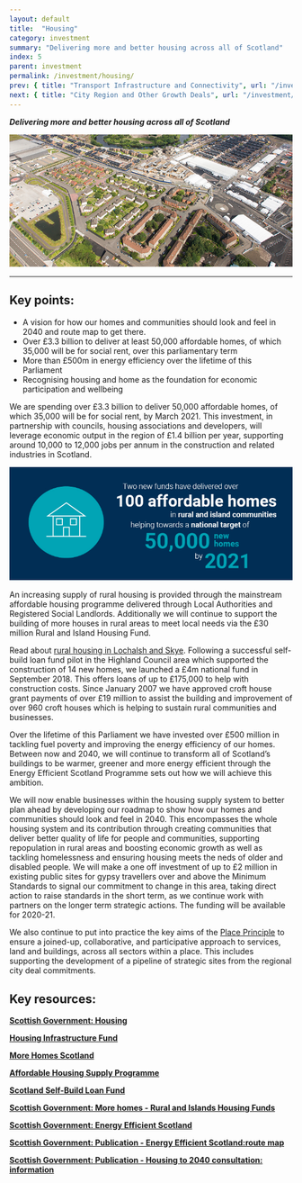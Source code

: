 ```yaml
---
layout: default
title:  "Housing"
category: investment
summary: "Delivering more and better housing across all of Scotland"
index: 5
parent: investment
permalink: /investment/housing/
prev: { title: "Transport Infrastructure and Connectivity", url: "/investment/transport-infrastructure/" }
next: { title: "City Region and Other Growth Deals", url: "/investment/city-region-deals/" }
---
```

***Delivering more and better housing across all of Scotland***

![A photograph of a newly built village in Dalmarnock](/assets/images/pageimages/Investment.7.jpg)

---

## Key points:

- A vision for how our homes and communities should look and feel in 2040 and route map to get there.
- Over £3.3 billion to deliver at least 50,000 affordable homes, of which 35,000 will be for social rent, over this parliamentary term
- More than £500m in energy efficiency over the lifetime of this Parliament
- Recognising housing and home as the foundation for economic participation and wellbeing

We are spending over £3.3 billion to deliver 50,000 affordable homes, of which 35,000 will be for social rent, by March 2021.  This investment, in partnership with councils, housing associations and developers, will leverage economic output in the region of £1.4 billion per year, supporting around 10,000 to 12,000 jobs per annum in the construction and related industries in Scotland.  

![](/assets/images/infographics/Investment.11.jpg)

An increasing supply of rural housing is provided through the mainstream affordable housing programme delivered through Local Authorities and Registered Social Landlords.
Additionally we will continue to support the building of more houses in rural areas to meet local needs via the £30 million Rural and Island Housing Fund.  

Read about [rural housing in Lochalsh and Skye](http://www.hie.co.uk/community-support/community-conference/videos.html). Following a successful self-build loan fund pilot in the Highland Council area which supported the construction of 14 new homes, we launched a £4m national fund in September 2018. This offers loans of up to £175,000 to help with construction costs. Since January 2007 we have approved croft house grant payments of over £19 million to assist the building and improvement of over 960 croft houses which is helping to sustain rural communities and businesses.  

Over the lifetime of this Parliament we have invested over £500 million in tackling fuel poverty and improving the energy efficiency of our homes. Between now and 2040, we will continue to transform all of Scotland’s buildings to be warmer, greener and more energy efficient through the Energy Efficient Scotland Programme sets out how we will achieve this ambition.  

We will now enable businesses within the housing supply system to better plan ahead by developing our roadmap to show how our homes and communities should look and feel in 2040.  This encompasses the whole housing system and its contribution through creating communities that deliver better quality of life for people and communities, supporting repopulation in rural areas and boosting economic growth as well as tackling homelessness and ensuring housing meets the neds of older and disabled people.  We will make a one off investment of up to £2 million in existing public sites for gypsy travellers over and above the Minimum Standards to signal our commitment to change in this area, taking direct action to raise standards in the short term, as we continue work with partners on the longer term strategic actions.  The funding will be available for 2020-21.  

We also continue to put into practice the key aims of the [Place Principle](https://www.gov.scot/publications/place-principle-introduction/) to ensure a joined-up, collaborative, and participative approach to services, land and buildings, across all sectors within a place. This includes supporting the development of a pipeline of strategic sites from the regional city deal commitments.  

## Key resources:

**[Scottish Government: Housing](https://www.gov.scot/housing/)**

**[Housing Infrastructure Fund](https://www.gov.scot/policies/more-homes/housing-infrastructure-fund/)**

**[More Homes Scotland](https://www.gov.scot/publications/more-homes-scotland/)**

**[Affordable Housing Supply Programme](https://www.gov.scot/policies/more-homes/affordable-housing-supply/)**

**[Scotland Self-Build Loan Fund](https://www.mygov.scot/self-build-loan-fund/)**

**[Scottish Government: More homes - Rural and Islands Housing Funds](https://www.gov.scot/policies/more-homes/rural-housing-fund/)**

**[Scottish Government: Energy Efficient Scotland](https://www.gov.scot/policies/energy-efficiency/energy-efficient-scotland/)**

**[Scottish Government: Publication - Energy Efficient Scotland:route map](https://www.gov.scot/publications/energy-efficient-scotland-route-map/)**

**[Scottish Government: Publication - Housing to 2040 consultation: information](https://www.gov.scot/publications/housing-2040/)**
